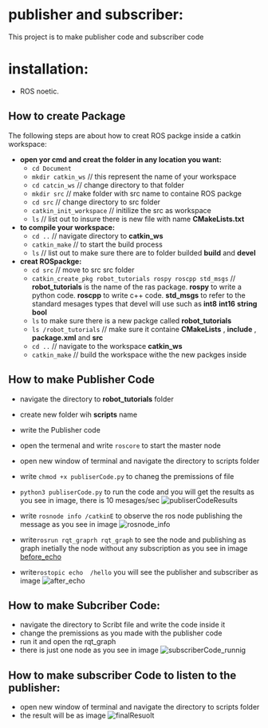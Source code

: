  # publisher and subscriber:
  This project is to make publisher code and subscriber code 
  
  # installation: 
  * ROS noetic.
  
 
 
 ## How to create Package
 The following steps are about how to creat ROS packge inside a catkin workspace:
 * **open yor cmd and creat the folder in any location you want:**
  	 * ` cd Document `
  	 * ` mkdir catkin_ws ` // this represent the name of your workspace
  	 * ` cd catcin_ws ` // change directory to that folder
  	 * ` mkdir src ` // make folder with src name to containe ROS packge
  	 * ` cd src ` // change directory to src folder 
  	 * ` catkin_init_workspace ` // initilize the src as workspace 
  	 * ` ls ` // list out to insure there is new file with name **CMakeLists.txt**
 * **to compile your workspace:**
 	* ` cd .. `  //  navigate directory to **catkin_ws**
 	* ` catkin_make ` // to start the build process 
 	* ` ls ` // list out to make sure there are to folder builded **build** and **devel**
 * **creat ROSpackge:**
 	* ` cd src ` // move to src src folder 
 	* ` catkin_create_pkg robot_tutorials rospy roscpp std_msgs ` // **robot_tutorials** is the name of the ras package.  **rospy** to write a python code. **roscpp** to write c++ code. **std_msgs** to refer to the standard mesages types that devel will use such as **int8** **int16** **string** **bool**
 	*  ` ls ` to make sure there is a new packge called **robot_tutorials**
 	* ` ls /robot_tutorials ` // make sure it containe **CMakeLists** , **include** , **package.xml** and **src**
 	*  ` cd .. ` // navigate to the workspace **catkin_ws**
 	* ` catkin_make ` // build the workspace withe the new packges inside 
 ## How to make Publisher Code
 * navigate the directory to **robot_tutorials** folder 
 * create new folder wih **scripts** name
 * write the Publisher code
 * open the termenal and write `roscore` to start the master node
 * open new window of terminal and navigate the directory to scripts folder 
 * write `chmod +x publiserCode.py`  to chaneg the premissions of file 
 * `python3 publiserCode.py` to run the code and you will get the results as you see in  image, there is 10 mesages/sec
 ![publiserCodeResults](https://user-images.githubusercontent.com/50454895/87230664-304e6980-c3ba-11ea-9ab4-7f0a1a8bc08f.png)
 * write `rosnode info /catkinE` to observe the ros node publishing the message as you see in image
 ![rosnode_info](https://user-images.githubusercontent.com/50454895/87230807-caaead00-c3ba-11ea-9277-f3c8230a1d75.png)
 
 * write`rosrun rqt_graprh rqt_graph` to see the node and publishing as graph inetially the node without any subscription  as you see in image
 [before_echo](https://user-images.githubusercontent.com/50454895/87230843-06497700-c3bb-11ea-86bd-5bab9e47a6c2.png)
 *  write`rostopic echo  /hello` you will see the publisher and subscriber as image 
 ![after_echo](https://user-images.githubusercontent.com/50454895/87230864-34c75200-c3bb-11ea-86ac-474fa17e5d1d.png)
 
  ## How to make Subcriber Code:
  * navigate the directory to Scribt file and write the code inside it
  * change the premissions as you made with the publisher code
  * run it and open the rqt_graph
  * there is just one node as you see in  image 
  ![subscriberCode_runnig](https://user-images.githubusercontent.com/50454895/87230873-4577c800-c3bb-11ea-87ea-9e9166e7fd60.png)

  
  ## How to make subscriber Code to listen to the publisher:
  
   * open new window of terminal and navigate the directory to scripts folder
   * the result will be as  image 
   ![finalResuolt](https://user-images.githubusercontent.com/50454895/87230882-5c1e1f00-c3bb-11ea-9d5a-b0b0f30d21ce.png)
   
  

  
  
 	
  	 
  
